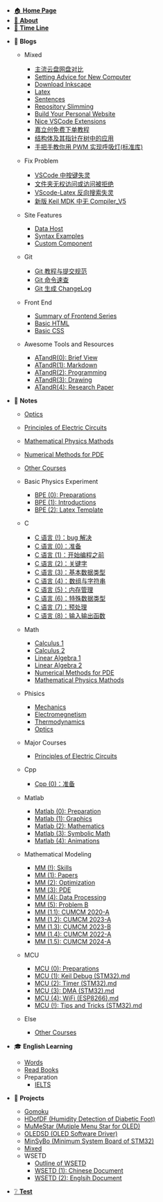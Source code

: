 - [🏠 **Home Page**](HOMEPAGE.md)
- [👋 **About**](README.md)
- [📃 **Time Line**](TimeLine.md)
<!-- - [📰 **To Be Dealing With**](ToBeDealingWith.md) -->

- 📓 **Blogs**

    - Mixed <!-- empty line is necessary to avoid the error -->
        - [主流云盘网盘对比](Blogs/Mixed/CloudStorageComparison.md)
        - [Setting Advice for New Computer](Blogs/Mixed/SettingAdviceForNewComputer.md)
        - [Download Inkscape](Blogs/Mixed/DownloadInkscape.md)
        - [Latex](Blogs/Mixed/Latex.md)
        - [Sentences](Blogs/Mixed/Sentences.md)
        - [Repository Slimming](Blogs/Mixed/RepoSlimming.md)
        - [Build Your Personal Website](Blogs/Mixed/BuildYourSite.md)
        - [Nice VSCode Extensions](Blogs/Mixed/Nice%20VSCode%20Extenstions.md)
        - [嘉立创免费下单教程](Blogs/Mixed/嘉立创免费下单教程.md)
        - [结构体及其指针在树中的应用](Blogs/Mixed/结构体及其指针在树中的应用.md)
        - [手把手教你用 PWM 实现呼吸灯(标准库)](<Blogs/Mixed/手把手教你用PWM实现呼吸灯(标准库).md>)
    - Fix Problem
        - [VSCode 中按键失灵](Blogs/FixProblem/KeypadFailureInVSCode.md)
        - [文件夹无权访问或访问被拒绝](Blogs/FixProblem/FolderPermissionProblem.md)
        - [VScode-Latex 反向搜索失灵](Blogs/FixProblem/VScode-Latex中反向搜索失灵的解决方案.md)
        - [新版 Keil MDK 中无 Compiler_V5](Blogs/FixProblem/新版keil_MDK中无compiler_v5的解决方案.md)

    - Site Features
        - [Data Host](Blogs/SiteFeatures/Data%20Host.md)
        - [Syntax Examples](Blogs/SiteFeatures/Syntax%20Examples.md)
        - [Custom Component](Blogs/SiteFeatures/Custom%20Component.md)
    - Git
        - [Git 教程与提交规范](Blogs/Git/Git教程与提交规范.md)
        - [Git 命令速查](Blogs/Git/Git命令速查.md)
        - [Git 生成 ChangeLog](Blogs/Git/Git生成ChangeLog.md)
    - Front End
        - [Summary of Frontend Series](Blogs/FrontEnd/Summary%20of%20Front%20End%20Series.md)
        - [Basic HTML](Blogs/FrontEnd/Basic%20HTML.md)
        - [Basic CSS](Blogs/FrontEnd/Basic%20CSS.md)
    - Awesome Tools and Resources
        - [ATandR(0): Brief View](<Blogs/ATandR/ATandR(0)-BriefView.md>)
        - [ATandR(1): Markdown](<Blogs/ATandR/ATandR(1)-Markdown.md>)
        - [ATandR(2): Programming](<Blogs/ATandR/ATandR(2)-Programming.md>)
        - [ATandR(3): Drawing](<Blogs/ATandR/ATandR(3)-Drawing.md>)
        - [ATandR(4): Research Paper](<Blogs/ATandR/ATandR(4)-ResearchPaper.md>)

- 📖 **Notes**

    - [Optics](Notes/Phisics/OpticsNotes.md)
    - [Principles of Electric Circuits](Notes/MajorCourses/CircuitTheoryNotes.md)
    - [Mathematical Physics Mathods](Notes/Math/MathematicalPhysicsMathods.md)
    - [Numerical Methods for PDE](Notes/Math/NumericalMethodsForPDE.md)
    - [Other Courses](Notes/Else/OtherCourses.md)
    - Basic Physics Experiment

        - [BPE (0): Preparations](<Notes/Phisics/BasicPhysicsExperiment/BPE(0)-Preparations.md>)
        - [BPE (1): Introductions](<Notes/Phisics/BasicPhysicsExperiment/BPE(1)-Introductions.md>)
        - [BPE (2): Latex Template](<Notes/Phisics/BasicPhysicsExperiment/BPE(2)-Template.md>)
    - C
        - [C 语言 (!)：bug 解决](<Notes/C/CNotes(!)-FixProblems.md>)
        - [C 语言 (0)：准备](<Notes/C/CNotes(0)-Preparation.md>)
        - [C 语言 (1)：开始编程之前](<Notes/C/CNotes(1)-BeforeStarting.md>)
        - [C 语言 (2)：关键字](<Notes/C/CNotes(2)-MemoryAndKeywords.md>)
        - [C 语言 (3)：基本数据类型](<Notes/C/CNotes(3)-DataTypes.md>)
        - [C 语言 (4)：数组与字符串](<Notes/C/CNotes(4)-ArrayAndString.md>)
        - [C 语言 (5)：内存管理](<Notes/C/CNotes(5)-MemoryManagement.md>)
        - [C 语言 (6)：特殊数据类型](<Notes/C/CNotes(6)-SpecialDataTypes.md>)
        - [C 语言 (7)：预处理](<Notes/C/CNotes(7)-Preproccess.md>)
        - [C 语言 (8)：输入输出函数](<Notes/C/CNotes(8)-IOFunctions.md>)
    - Math
        - [Calculus 1](Notes/Math/Calculus1Notes.md)
        - [Calculus 2](Notes/Math/Calculus2Notes.md)
        - [Linear Algebra 1](Notes/Math/LinearAlgebra1Notes.md)
        - [Linear Algebra 2](Notes/Math/LinearAlgebra2Notes.md)
        - [Numerical Methods for PDE](Notes/Math/NumericalMethodsForPDE.md)
        - [Mathematical Physics Mathods](Notes/Math/MathematicalPhysicsMathods.md)
    - Phisics

        - [Mechanics](Notes/Phisics/Mecanics%20notes.md)
        - [Electromegnetism](Notes/Phisics/Electromegnetism%20Notes.md)
        - [Thermodynamics](Notes/Phisics/Thermodynamics%20notes.md)
        - [Optics](Notes/Phisics/OpticsNotes.md)
    - Major Courses
    
      - [Principles of Electric Circuits](Notes/MajorCourses/CircuitTheoryNotes.md)
    - Cpp
        - [Cpp (0)：准备](<Notes/Cpp/CppNotes(0)-Preparation.md>)
    - Matlab
        - [Matlab (0): Preparation](<Notes/Matlab/MatlabNotes(0)-Preparation.md>)
        - [Matlab (1): Graphics](<Notes/Matlab/MatlabNotes(1)-Graphics.md>)
        - [Matlab (2): Mathematics](<Notes/Matlab/MatlabNotes(2)-Mathematics.md>)
        - [Matlab (3): Symbolic Math](<Notes/Matlab/MatlabNotes(3)-SymbolicMath.md>)
        - [Matlab (4): Animations](<Notes/Matlab/MatlabNotes(4)-Animations.md>)
    - Mathematical Modeling
        - [MM (!): Skills](<Notes/MathematicalModeling/MM(!)-Skills.md>)
        - [MM (1): Papers](<Notes/MathematicalModeling/MM(1)-Papers.md>)
        - [MM (2): Optimization](<Notes/MathematicalModeling/MM(2)-Optimization.md>)
        - [MM (3): PDE](<Notes/MathematicalModeling/MM(3)-PDE.md>)
        - [MM (4): Data Processing](<Notes/MathematicalModeling/MM(4)-DataProcessing.md>)
        - [MM (5): Problem B](<Notes/MathematicalModeling/MM(5)-ProblemB.md>)
        - [MM (1.1): CUMCM 2020-A](<Notes/MathematicalModeling/MM(1.1)-CUMCM2020A.md>)
        - [MM (1.2): CUMCM 2023-A](<Notes/MathematicalModeling/MM(1.2)-CUMCM2023A.md>)
        - [MM (1.3): CUMCM 2023-B](<Notes/MathematicalModeling/MM(1.3)-CUMCM2023B.md>)
        - [MM (1.4): CUMCM 2022-A](<Notes/MathematicalModeling/MM(1.4)-CUMCM2022A.md>)
        - [MM (1.5): CUMCM 2024-A](<Notes/MathematicalModeling/MM(1.5)-CUMCM2024A.md>)
    - MCU
        - [MCU (0): Preparations](<Notes/MCU/MCUNotes(0)-Preparations.md>)
        - [MCU (1): Keil Debug (STM32).md](<Notes/MCU/MCUNotes(1)-KeilDebug(STM32).md>)
        - [MCU (2): Timer (STM32).md](<Notes/MCU/MCUNotes(2)-Timer(STM32).md>)
        - [MCU (3): DMA (STM32).md](<Notes/MCU/MCUNotes(3)-DMA(STM32).md>)
        - [MCU (4): WiFi (ESP8266).md](<Notes/MCU/MCUNotes(4)-WiFi(ESP8266).md>)
        - [MCU (!): Tips and Tricks (STM32).md](<Notes/MCU/MCUNotes(!)-TipsAndTricks(STM32).md>)
    - Else
        - [Other Courses](Notes/Else/OtherCourses.md)

- 🎓 **English Learning**

    - [Words](EnglishLearning/Words.md)
    - [Read Books](EnglishLearning/ReadBooks.md)
    - Preparation
        - [IELTS](EnglishLearning/Preparation/IELTS.md)

- 📝 **Projects**

    - [Gomoku](Projects/Gomoku.md)
    - [HDofDF (Humidity Detection of Diabetic Foot)](Projects/HDofDF.md)
    - [MuMeStar (Mutiple Menu Star for OLED)](Projects/MuMeStar.md)
    - [OLEDSD (OLED Software Driver)](Projects/OLEDSD.md)
    - [MinSyBo (Minimum System Board of STM32)](Projects/MinSyBo.md)
    - [Mixed](Projects/Mixed.md)
    - WSETD
        - [Outline of WSETD](Projects/WSETD/OutlineOfWSETD.md)
        - [WSETD (1): Chinese Document](<Projects/WSETD/WSETD(1)-ChineseDocument.md>)
        - [WSETD (2): Englsih Document](<Projects/WSETD/WSETD(2)-EnglishDocument.md>)

- [❔ **Test**](Test.md)
<!-- 🔗 -->
